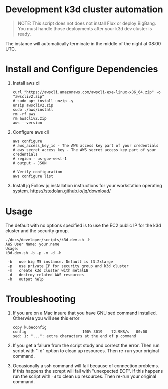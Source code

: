 # Development k3d cluster automation

> NOTE: This script does not does not install Flux or deploy BigBang. You must handle those deployments after your k3d dev cluster is ready.

The instance will automatically terminate in the middle of the night at 08:00 UTC.

# Install and Configure Dependencies

1. Install aws cli

      ```shell
      curl "https://awscli.amazonaws.com/awscli-exe-linux-x86_64.zip" -o "awscliv2.zip"
      # sudo apt install unzip -y
      unzip awscliv2.zip
      sudo ./aws/install
      rm -rf aws
      rm awscliv2.zip
      aws --version
      ```

1. Configure aws cli

      ```shell
      aws configure
      # aws_access_key_id - The AWS access key part of your credentials
      # aws_secret_access_key - The AWS secret access key part of your credentials
      # region - us-gov-west-1
      # output - JSON

      # Verify configuration
      aws configure list
      ```

1. Install jq
      Follow jq installation instructions for your workstation operating system.
      <https://stedolan.github.io/jq/download/>

# Usage

The default with no options specified is to use the EC2 public IP for the k3d cluster and the security group.

```shell
./docs/developer/scripts/k3d-dev.sh -h
AWS User Name: your.name
Usage:
k3d-dev.sh -b -p -m -d -h

 -b   use big M5 instance. Default is t3.2xlarge
 -p   use private IP for security group and k3d cluster
 -m   create k3d cluster with metalLB
 -d   destroy related AWS resources
 -h   output help
```

#  Troubleshooting

1. If you are on a Mac insure that you have GNU sed command installed. Otherwise you will see this error 
      ```
      copy kubeconfig
      config                         100% 3019    72.9KB/s   00:00    
      sed: 1: "...": extra characters at the end of p command

      ```

2. If you get a failure from the script study and correct the error. Then run script with "-d" option to clean up resources. Then re-run your original command. 

3. Occasionally a ssh command will fail because of connection problems. If this happens the scrept will fail with "unexpected EOF". If this happens run the script with ```-d``` to clean up resources. Then re-run your original command.

